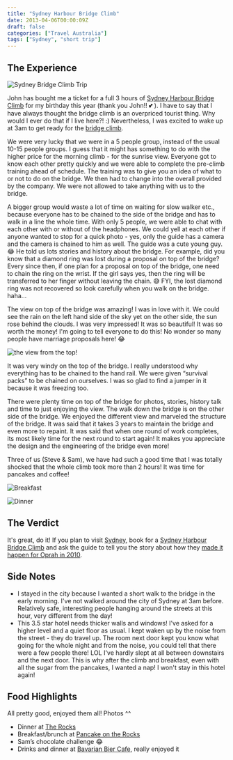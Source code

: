 ```yaml
---
title: "Sydney Harbour Bridge Climb"
date: 2013-04-06T00:00:09Z
draft: false
categories: ["Travel Australia"]
tags: ["Sydney", "short trip"]
---
```

## The Experience

![Sydney Bridge Climb Trip](https://lh3.googleusercontent.com/dTPV7bDRQYFLLHGqiCMyWyAZsqE2s6ofuvuRC1Fh7AW1eaFEDzXhoxhXsUULeu0Y8tDGNqloriQQ66DIZsdg-Dp7SLuQP85aJw-EIXsOaZ0-ZKCqV9pDkBq7wpXWmu_phTWbT7cGVEqpnmSN0fws6MHT69LgceRva2Zxev9ioVxyXFFw0NpereJLOuAFCh9OwJncNjbhuZ5mb9EK3QJdxYxvV3fi57An7w7ItiLMN7mofRjQW8jALHHeVauFDr1Xpu8CCNN0cGE4UJOYujKmyDGLk99WPIFruEozUevAp2NGOSvHESN81AmGYuXScptYC_MXuBf5PRyCZyy1C7_Cu6qaPM7rN2oG7UInNE4IpNgP_UBn9WsUVJNkpWeld1HuPaEjVeOshsuP3eQROItAs3uwq9SfzF6JIujSIs99alH8lDzlaTc0LTHXRSuqXHnrHYILdbNBKT1UTraOmzVH7bofQyu04C3MUZVpmleQf--sO2bBHiW-5oJBTLyjgYkv2CCW5HVM4nCDGGPRz1Bkm1F_VWygksy1URAwhjmF_4m6MC8wCNfk5vQUyq_zHUwo1KB8sWSj5p644QC9csuw8wRLfjsIIZ02Cehg3ySQ373XggV_hUA79lHPFAXDvTOKWLawjr4cta4VjCp76xouX4EmE7bOPBiE=w434-h423-no)

John has bought me a ticket for a full 3 hours of [Sydney Harbour Bridge Climb](http://www.bridgeclimb.com/) for my birthday this year (thank you John!! 💕 ). I have to say that I have always thought the bridge climb is an overpriced tourist thing. Why would I ever do that if I live here?! :) Nevertheless, I was excited to wake up at 3am to get ready for the [bridge climb](http://www.bridgeclimb.com/).

We were very lucky that we were in a 5 people group, instead of the usual 10-15 people groups. I guess that it might has something to do with the higher price for the morning climb - for the sunrise view. Everyone got to know each other pretty quickly and we were able to complete the pre-climb training ahead of schedule. The training was to give you an idea of what to or not to do on the bridge. We then had to change into the overall provided by the company. We were not allowed to take anything with us to the bridge. 

A bigger group would waste a lot of time on waiting for slow walker etc., because everyone has to be chained to the side of the bridge and has to walk in a line the whole time. With only 5 people, we were able to chat with each other with or without of the headphones. We could yell at each other if anyone wanted to stop for a quick photo - yes, only the guide has a camera and the camera is chained to him as well. The guide was a cute young guy. 😂 He told us lots stories and history about the bridge. For example, did you know that a diamond ring was lost during a proposal on top of the bridge? Every since then, if one plan for a proposal on top of the bridge, one need to chain the ring on the wrist. If the girl says yes, then the ring will be transferred to her finger without leaving the chain. 😅 FYI, the lost diamond ring was not recovered so look carefully when you walk on the bridge. haha…

The view on top of the bridge was amazing! I was in love with it. We could see the rain on the left hand side of the sky yet on the other side, the sun rose behind the clouds. I was very impressed! It was so beautiful! It was so worth the money! I'm going to tell everyone to do this! No wonder so many people have marriage proposals here! 😂  

![the view from the top!](https://lh3.googleusercontent.com/pw/AL9nZEXdeYT8m-b4xJ2gOlevXJb7sWnmLMIHkVICmW7MrYor6vjCU67TZcw-kjpAuZj3qLgvu-2QtFPb39qC591q_MfR8vXuRbLLXZlHHEFRJCka2s3JHKGn2JdawyV7UDf9vtVQ7Sdwjpmk2Fe7tdu9ELvj=w888-h666-no?authuser=0 "the view from the top!")

It was very windy on the top of the bridge. I really understood why everything has to be chained to the hand rail. We were given “survival packs” to be chained on ourselves. I was so glad to find a jumper in it because it was freezing too. 

There were plenty time on top of the bridge for photos, stories, history talk and time to just enjoying the view. The walk down the bridge is on the other side of the bridge. We enjoyed the different view and marveled the structure of the bridge. It was said that it takes 3 years to maintain the bridge and even more to repaint. It was said that when one round of work completes, its most likely time for the next round to start again! It makes you appreciate the design and the engineering of the bridge even more!  

Three of us (Steve & Sam), we have had such a good time that I was totally shocked that the whole climb took more than 2 hours! It was time for pancakes and coffee!


![Breakfast](https://lh3.googleusercontent.com/pw/AL9nZEXvVZfJ52OgG5F-xswZ0YBfsrNRIGc1whtcwmKE7ghKjV3UEuQXbehrsv6m4CmWqyOlBPF57bNLnLLluxdCMOz8uMYYuwlRgkQifHEHjjG2Oph5MS-Ul6iC_RF-oRjHL9L4h2UKFerk2Vi9dbvR-oDg=w620-h658-no?authuser=0 "Breakfast")

![Dinner](https://lh3.googleusercontent.com/pw/AL9nZEX-LNCfAJGpTaeDXC6zV8z_2cp2oRn_zD80y8F_RMdn3JThYyVFIhPV-hnCOqdWTjfbPDXRaICq3edNTNLJoXdy-eQfBoTZsURSwj8FawtfT35LWYOss3E6NEXTWeEoOX6V5DS0SXjII1CRh7vt6SZj=w620-h521-no?authuser=0 "Dinner")

## The Verdict

It's great, do it! If you plan to visit [Sydney](http://australia.gov.au/about-australia/australian-story/sydney-harbour-bridge), book for a [Sydney Harbour Bridge Climb](http://www.bridgeclimb.com/) and ask the guide to tell you the story about how they [made it happen for Oprah in 2010](http://www.smh.com.au/entertainment/tv-and-radio/oprah-climbs-the-sydney-harbour-bridge-20101212-18tr9.html).
## Side Notes
- I stayed in the city because I wanted a short walk to the bridge in the early morning. I've not walked around the city of Sydney at 3am before. Relatively safe, interesting people hanging around the streets at this hour, very different from the day!
- This 3.5 star hotel needs thicker walls and windows! I've asked for a higher level and a quiet floor as usual. I kept waken up by the noise from the street - they do travel up. The room next door kept you know what going for the whole night and from the noise, you could tell that there were a few people there! LOL I've hardly slept at all between downstairs and the next door. This is why after the climb and breakfast, even with all the sugar from the pancakes, I wanted a nap! I won't stay in this hotel again!

## Food Highlights

All pretty good, enjoyed them all! Photos ^^

- Dinner at [The Rocks](http://www.therocks.com/)
- Breakfast/brunch at [Pancake on the Rocks](http://www.pancakesontherocks.com.au/)
- Sam’s chocolate challenge 😂 
- Drinks and dinner at [Bavarian Bier Cafe](http://www.bavarianbiercafe.com/venues/view/14/York-Street), really enjoyed it
